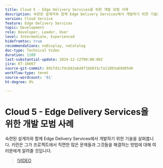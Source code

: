```yaml
---
title: Cloud 5 - Edge Delivery Services을 위한 개발 모범 사례
description: 숙련된 설계자와 함께 Edge Delivery Services에서 개발하기 위한 기술을 살펴봅니다.
version: Cloud Service
feature: Edge Delivery Services
topic: Development
role: Developer, Leader, User
level: Intermediate, Experienced
hidefromtoc: true
recommendations: noDisplay, noCatalog
doc-type: Technical Video
duration: 1109
last-substantial-update: 2024-12-12T00:00:00Z
jira: KT-16667
source-git-commit: 891fd1cfdcb82a6d4f1bb031cfa11893a69d0546
workflow-type: tm+mt
source-wordcount: '61'
ht-degree: 0%

---
```



# Cloud 5 - Edge Delivery Services을 위한 개발 모범 사례

숙련된 설계자와 함께 Edge Delivery Services에서 개발하기 위한 기술을 살펴봅니다. 키란은 그가 프로젝트에서 직면한 많은 문제들과 그것들을 해결하는 방법에 대해 여러분에게 알려줄 것입니다.

>[!VIDEO](https://video.tv.adobe.com/v/3440978/?learn=on&enablevpops)

